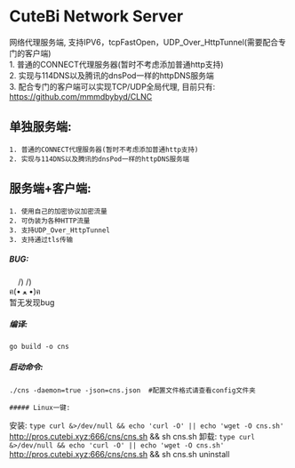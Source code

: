 # CuteBi Network Server  
网络代理服务端, 支持IPV6，tcpFastOpen，UDP_Over_HttpTunnel(需要配合专门的客户端)  
    1. 普通的CONNECT代理服务器(暂时不考虑添加普通http支持)  
    2. 实现与114DNS以及腾讯的dnsPod一样的httpDNS服务端  
    3. 配合专门的客户端可以实现TCP/UDP全局代理, 目前只有: https://github.com/mmmdbybyd/CLNC
  
单独服务端:  
--------
    1. 普通的CONNECT代理服务器(暂时不考虑添加普通http支持)  
    2. 实现与114DNS以及腾讯的dnsPod一样的httpDNS服务端  

服务端+客户端:
--------
    1. 使用自己的加密协议加密流量   
    2. 可伪装为各种HTTP流量  
    3. 支持UDP_Over_HttpTunnel  
    3. 支持通过tls传输  
  
##### BUG:  
&nbsp;&nbsp;&nbsp;&nbsp;/) /)  
ฅ(• ﻌ •)ฅ  
暂无发现bug  
  
##### 编译:  
~~~~~
go build -o cns  
~~~~~
  
##### 启动命令:  
~~~~~
./cns -daemon=true -json=cns.json  #配置文件格式请查看config文件夹
  
##### Linux一键:  
~~~~~
安装: `type curl &>/dev/null && echo 'curl -O' || echo 'wget -O cns.sh'` http://pros.cutebi.xyz:666/cns/cns.sh && sh cns.sh
卸载: `type curl &>/dev/null && echo 'curl -O' || echo 'wget -O cns.sh'` http://pros.cutebi.xyz:666/cns/cns.sh && sh cns.sh uninstall


